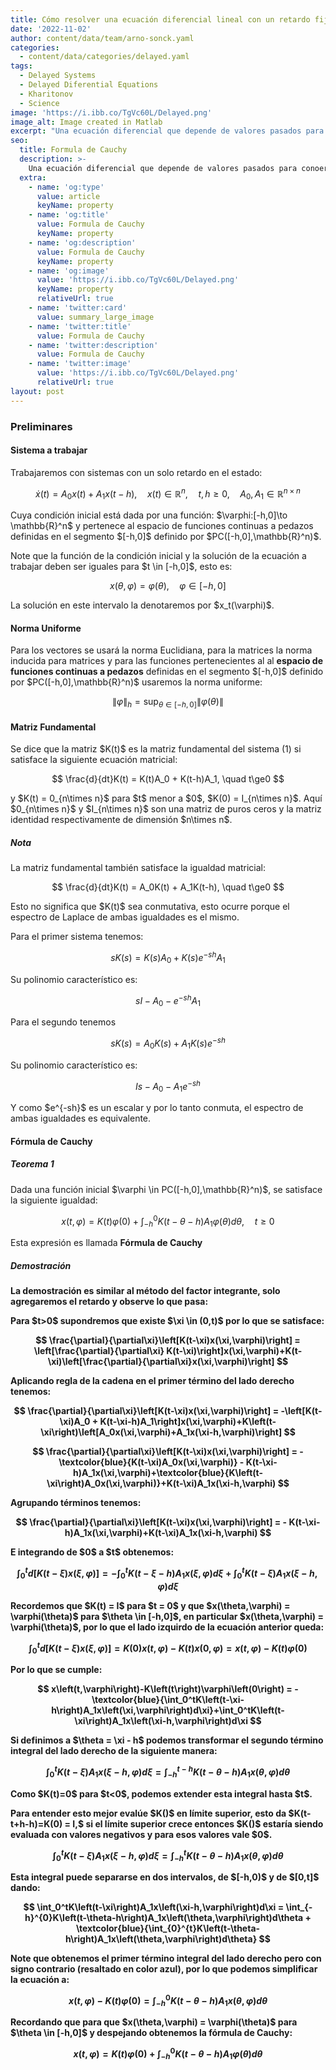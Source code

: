 ```yaml
---
title: Cómo resolver una ecuación diferencial lineal con un retardo fijo en el estado
date: '2022-11-02'
author: content/data/team/arno-sonck.yaml
categories:
  - content/data/categories/delayed.yaml
tags:
  - Delayed Systems
  - Delayed Diferential Equations
  - Kharitonov
  - Science
image: 'https://i.ibb.co/TgVc60L/Delayed.png'
image_alt: Image created in Matlab
excerpt: "Una ecuación diferencial que depende de valores pasados para conoer su derivada actual puede ser temible y usualmente se trabaja con transformada de Laplace, aquí presento la metodología desarrollada por Vladimir Kharitonov para resolverlas en el dominio del tiempo."
seo:
  title: Formula de Cauchy
  description: >-
    Una ecuación diferencial que depende de valores pasados para conoer su derivada actual puede ser temible y usualmente se trabaja con transformada de Laplace, aquí presento la metodología desarrollada por Vladimir Kharitonov para resolverlas en el dominio del tiempo.
  extra:
    - name: 'og:type'
      value: article
      keyName: property
    - name: 'og:title'
      value: Formula de Cauchy
      keyName: property
    - name: 'og:description'
      value: Formula de Cauchy
      keyName: property
    - name: 'og:image'
      value: 'https://i.ibb.co/TgVc60L/Delayed.png'
      keyName: property
      relativeUrl: true
    - name: 'twitter:card'
      value: summary_large_image
    - name: 'twitter:title'
      value: Formula de Cauchy
    - name: 'twitter:description'
      value: Formula de Cauchy
    - name: 'twitter:image'
      value: 'https://i.ibb.co/TgVc60L/Delayed.png'
      relativeUrl: true
layout: post
---
```


<head>
<title>Formula de Cauchy</title>
<script src="https://polyfill.io/v3/polyfill.min.js?features=es6"></script>
<script type="text/javascript" id="MathJax-script" async
  src="https://cdn.jsdelivr.net/npm/mathjax@3/es5/tex-chtml.js">
</script>
</head>
<body>

<h3>Preliminares</h3>

<h4>Sistema a trabajar</h4>

<p>Trabajaremos con sistemas con un solo retardo en el estado:</p>

$$
\dot{x}(t)=A_0x(t)+A_1x(t-h), \quad x(t)\in \mathbb{R}^n, \quad t,h\ge0, \quad A_0, A_1 \in \mathbb{R}^{n\times n}
$$


<p> Cuya condición inicial está dada por una función: $\varphi:[-h,0]\to \mathbb{R}^n$ y pertenece al espacio de funciones continuas a pedazos definidas en el segmento $[-h,0]$ definido por $PC([-h,0],\mathbb{R}^n)$. </p>

<p>Note que la función de la condición inicial y la solución de la ecuación a trabajar deben ser iguales para $t \in [-h,0]$, esto es:</p>

$$
x(\theta,\varphi) = \varphi(\theta), \quad \varphi \in [-h,0]
$$

<p>La solución en este intervalo la denotaremos por $x_t(\varphi)$.</p>

<h4>Norma Uniforme</h4>

<p>Para los vectores se usará la norma Euclidiana, para la matrices la norma inducida para matrices y para las funciones pertenecientes al al <b>espacio de funciones continuas a pedazos</b> definidas en el segmento $[-h,0]$ definido por $PC([-h,0],\mathbb{R}^n)$ usaremos la norma uniforme:</p>

$$
\|\varphi\|_h = \sup_{\theta\in[-h,0]}\|\varphi(\theta)\|
$$

<h4>Matriz Fundamental</h4>

<p>Se dice que la matriz $K(t)$  es la matriz fundamental del sistema (1) si satisface la siguiente ecuación matricial:</p>

$$
\frac{d}{dt}K(t) = K(t)A_0 + K(t-h)A_1, \quad t\ge0
$$

<p>y $K(t) = 0_{n\times n}$ para $t$ menor a $0$, $K(0) = I_{n\times n}$. Aquí  $0_{n\times n}$ y $I_{n\times n}$ son una matriz de puros ceros y la matriz identidad respectivamente de dimensión $n\times n$.</p>

<h5>Nota</h5>

<p>La matriz fundamental también satisface la igualdad matricial:</p>

$$
\frac{d}{dt}K(t) = A_0K(t) + A_1K(t-h), \quad t\ge0
$$

<p>Esto no significa que $K(t)$ sea conmutativa, esto ocurre porque el espectro de Laplace de ambas igualdades es el mismo.</p>

<p>Para el primer sistema tenemos:</p>

$$
sK(s) = K(s)A_0+K(s)e^{-sh}A_1
$$

<p>Su polinomio característico es:</p>

$$
sI - A_0-e^{-sh}A_1
$$

<p>Para el segundo tenemos</p>

$$
sK(s) = A_0K(s)+A_1K(s)e^{-sh}
$$

<p>Su polinomio característico es:</p>

$$
Is - A_0 - A_1e^{-sh}
$$

<p>Y como $e^{-sh}$ es un escalar y por lo tanto conmuta, el espectro de ambas igualdades es equivalente.</p>

<h4>Fórmula de Cauchy</h4>

<h5>Teorema 1</h5>

<p>Dada una función inicial $\varphi \in PC([-h,0],\mathbb{R}^n)$, se satisface la siguiente igualdad:</p>

$$
x(t,\varphi) = K(t)\varphi(0)+\int_{-h}^0K(t-\theta-h)A_1\varphi(\theta)d\theta, \quad t\ge0
$$

<p>Esta expresión es llamada <b>Fórmula de Cauchy<b></p>

<h5>Demostración</h5>

<p>La demostración es similar al  método del factor integrante, solo agregaremos el retardo y observe lo que pasa:</p>

<p>Para $t>0$ supondremos que existe $\xi \in (0,t)$ por lo que se satisface:</p>

$$
\frac{\partial}{\partial\xi}\left[K(t-\xi)x(\xi,\varphi)\right] = \left[\frac{\partial}{\partial\xi} K(t-\xi)\right]x(\xi,\varphi)+K(t-\xi)\left[\frac{\partial}{\partial\xi}x(\xi,\varphi)\right]
$$

<p>Aplicando regla de la cadena en el primer término del lado derecho tenemos:</p>

$$
\frac{\partial}{\partial\xi}\left[K(t-\xi)x(\xi,\varphi)\right] = -\left[K(t-\xi)A_0 + K(t-\xi-h)A_1\right]x(\xi,\varphi)+K\left(t-\xi\right)\left[A_0x(\xi,\varphi)+A_1x(\xi-h,\varphi)\right]
$$

$$
\frac{\partial}{\partial\xi}\left[K(t-\xi)x(\xi,\varphi)\right] = -\textcolor{blue}{K(t-\xi)A_0x(\xi,\varphi)} - K(t-\xi-h)A_1x(\xi,\varphi)+\textcolor{blue}{K\left(t-\xi\right)A_0x(\xi,\varphi)}+K(t-\xi)A_1x(\xi-h,\varphi)
$$

<p>Agrupando términos tenemos:</p>

$$
\frac{\partial}{\partial\xi}\left[K(t-\xi)x(\xi,\varphi)\right] = - K(t-\xi-h)A_1x(\xi,\varphi)+K(t-\xi)A_1x(\xi-h,\varphi)
$$

<p>E integrando de $0$ a $t$ obtenemos:</p>

$$
\int_0^t d\left[K\left(t-\xi\right)x\left(\xi,\varphi\right)\right] = - \int_0^tK\left(t-\xi-h\right)A_1x\left(\xi,\varphi\right)d\xi+\int_0^tK\left(t-\xi\right)A_1x\left(\xi-h,\varphi\right)d\xi
$$

<p>Recordemos que $K(t) = I$ para $t = 0$ y  que $x(\theta,\varphi) = \varphi(\theta)$ para $\theta \in [-h,0]$, en particular $x(\theta,\varphi) = \varphi(\theta)$, por lo que el lado izquirdo de la ecuación anterior queda:</p>

$$
\int_0^t d\left[K\left(t-\xi\right)x\left(\xi,\varphi\right)\right] = K\left(0\right)x\left(t,\varphi\right)-K\left(t\right)x\left(0,\varphi\right) = x\left(t,\varphi\right)-K\left(t\right)\varphi\left(0\right)
$$

<p>Por lo que se cumple:</p>

$$
x\left(t,\varphi\right)-K\left(t\right)\varphi\left(0\right) = - \textcolor{blue}{\int_0^tK\left(t-\xi-h\right)A_1x\left(\xi,\varphi\right)d\xi}+\int_0^tK\left(t-\xi\right)A_1x\left(\xi-h,\varphi\right)d\xi
$$

<p>Si definimos a $\theta = \xi - h$ podemos transformar el segundo término integral del lado derecho de la siguiente manera:</p>

$$
\int_0^tK\left(t-\xi\right)A_1x\left(\xi-h,\varphi\right)d\xi = \int_{-h}^{t-h}K\left(t-\theta-h\right)A_1x\left(\theta,\varphi\right)d\theta
$$

<p>Como $K(t)=0$ para $t<0$, podemos extender esta integral hasta $t$.</p>

<p>Para entender esto mejor evalúe $K()$ en límite superior, esto da $K(t-t+h-h)=K(0) = I,$ si el límite superior crece entonces $K()$ estaría siendo evaluada con valores negativos y para esos valores vale $0$.</p>

$$
\int_0^tK\left(t-\xi\right)A_1x\left(\xi-h,\varphi\right)d\xi = \int_{-h}^{t}K\left(t-\theta-h\right)A_1x\left(\theta,\varphi\right)d\theta
$$

<p>Esta integral puede separarse en dos intervalos, de $[-h,0)$ y de $[0,t]$ dando:</p>

$$
\int_0^tK\left(t-\xi\right)A_1x\left(\xi-h,\varphi\right)d\xi = \int_{-h}^{0}K\left(t-\theta-h\right)A_1x\left(\theta,\varphi\right)d\theta + \textcolor{blue}{\int_{0}^{t}K\left(t-\theta-h\right)A_1x\left(\theta,\varphi\right)d\theta}
$$

<p>Note que obtenemos el primer término integral del lado derecho pero con signo contrario (resaltado en color azul), por lo que podemos simplificar la ecuación a:</p>

$$
x\left(t,\varphi\right)-K\left(t\right)\varphi\left(0\right) = \int_{-h}^{0}K\left(t-\theta-h\right)A_1x\left(\theta,\varphi\right)d\theta
$$

<p>Recordando que para  que $x(\theta,\varphi) = \varphi(\theta)$ para $\theta \in [-h,0]$ y despejando obtenemos la fórmula de Cauchy:</p>

$$
x\left(t,\varphi\right) = K\left(t\right)\varphi\left(0\right) + \int_{-h}^{0}K\left(t-\theta-h\right)A_1\varphi\left(\theta\right)d\theta
$$

</body>